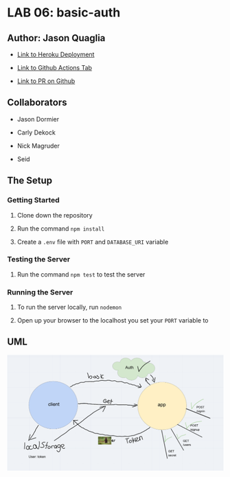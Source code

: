 # LAB 06: basic-auth

## Author: Jason Quaglia

- [Link to Heroku Deployment](https://basic-api-server-jquaglia.herokuapp.com/)

- [Link to Github Actions Tab](https://github.com/jquaglia/basic-api-server/actions)

- [Link to PR on Github](https://github.com/jquaglia/basic-api-server/pull/2)

## Collaborators

- Jason Dormier

- Carly Dekock

- Nick Magruder

- Seid

## The Setup

### Getting Started

1. Clone down the repository

1. Run the command `npm install`

1. Create a `.env` file with `PORT` and `DATABASE_URI` variable

### Testing the Server

1. Run the command `npm test` to test the server

### Running the Server

1. To run the server locally, run `nodemon`

1. Open up your browser to the localhost you set your `PORT` variable to

## UML

![UML Diagram](./assets/UML.png)
